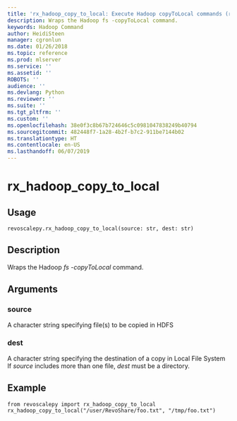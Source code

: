 ```yaml
---
title: 'rx_hadoop_copy_to_local: Execute Hadoop copyToLocal commands (revoscalepy)'
description: Wraps the Hadoop fs -copyToLocal command.
keywords: Hadoop Command
author: HeidiSteen
manager: cgronlun
ms.date: 01/26/2018
ms.topic: reference
ms.prod: mlserver
ms.service: ''
ms.assetid: ''
ROBOTS: ''
audience: ''
ms.devlang: Python
ms.reviewer: ''
ms.suite: ''
ms.tgt_pltfrm: ''
ms.custom: ''
ms.openlocfilehash: 38e0f3c8b67b724646c5c0981047838249b40794
ms.sourcegitcommit: 482448f7-1a28-4b2f-b7c2-911be7144b02
ms.translationtype: HT
ms.contentlocale: en-US
ms.lasthandoff: 06/07/2019
---
```

# <a name="rxhadoopcopytolocal"></a>rx_hadoop_copy_to_local


 


## <a name="usage"></a>Usage



```
revoscalepy.rx_hadoop_copy_to_local(source: str, dest: str)
```





## <a name="description"></a>Description

Wraps the Hadoop *fs -copyToLocal* command.


## <a name="arguments"></a>Arguments


### <a name="source"></a>source

A character string specifying file(s) to be copied in HDFS


### <a name="dest"></a>dest

A character string specifying the destination of a copy in Local File System If *source* includes more than one file, *dest* must be a directory.


## <a name="example"></a>Example



```
from revoscalepy import rx_hadoop_copy_to_local
rx_hadoop_copy_to_local("/user/RevoShare/foo.txt", "/tmp/foo.txt")
```

